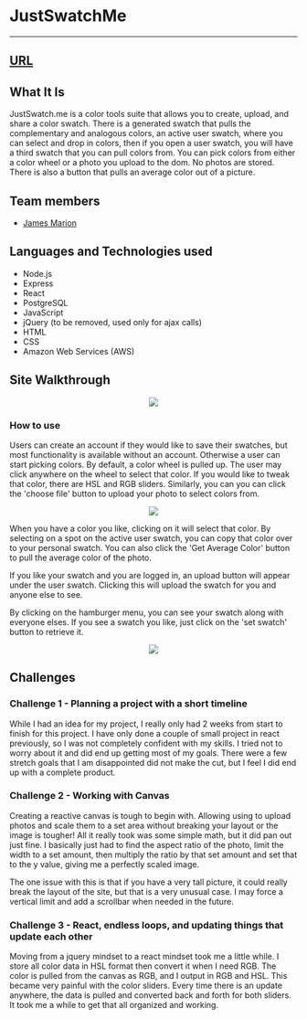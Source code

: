 # JustSwatchMe
---
## [URL](http://www.justSwatch.me)

## What It Is
JustSwatch.me is a color tools suite that allows you to create, upload, and share a color swatch. There is a generated swatch that pulls the complementary and analogous colors, an active user swatch, where you can select and drop in colors, then if you open a user swatch, you will have a third swatch that you can pull colors from.
You can pick colors from either a color wheel or a photo you upload to the dom. No photos are stored. There is also a button that pulls an average color out of a picture.

## Team members
* <a href="http://jamesmarion.net">James Marion</a>

## Languages and Technologies used
* Node.js
* Express
* React
* PostgreSQL
* JavaScript
* jQuery (to be removed, used only for ajax calls)
* HTML
* CSS
* Amazon Web Services (AWS)



## Site Walkthrough
<p align='center'>
    <img src='public/readmepics/fullpage.png'></img>
</p>

### How to use
Users can create an account if they would like to save their swatches, but most functionality is available without an account. Otherwise a user can start picking colors. By default, a color wheel is pulled up. The user may click anywhere on the wheel to select that color. If you would like to tweak that color, there are HSL and RGB sliders.
Similarly, you can you can click the 'choose file' button to upload your photo to select colors from.
<p align='center'>
    <img src='public/readmepics/picture.png'></img>
</p>

When you have a color you like, clicking on it will select that color. By selecting on a spot on the active user swatch, you can copy that color over to your personal swatch. You can also click the 'Get Average Color' button to pull the average color of the photo.

If you like your swatch and you are logged in, an upload button will appear under the user swatch. Clicking this will upload the swatch for you and anyone else to see.

By clicking on the hamburger menu, you can see your swatch along with everyone elses. If you see a swatch you like, just click on the 'set swatch' button to retrieve it.

<p align='center'>
    <img src='public/readmepics/sidebar.png'></img>
</p>



## Challenges

### Challenge 1 - Planning a project with a short timeline
While I had an idea for my project, I really only had 2 weeks from start to finish for this project. I have only done a couple of small project in react previously, so I was not completely confident with my skills. I tried not to worry about it and did end up getting most of my goals. There were a few stretch goals that I am disappointed did not make the cut, but I feel I did end up with a complete product.


### Challenge 2 - Working with Canvas
Creating a reactive canvas is tough to begin with. Allowing using to upload photos and scale them to a set area without breaking your layout or the image is tougher! All it really took was some simple math, but it did pan out just fine. I basically just had to find the aspect ratio of the photo, limit the width to a set amount, then multiply the ratio by that set amount and set that to the y value, giving me a perfectly scaled image.

The one issue with this is that if you have a very tall picture, it could really break the layout of the site, but that is a very unusual case. I may force a vertical limit and add a scrollbar when needed in the future.

### Challenge 3 - React, endless loops, and updating things that update each other
Moving from a jquery mindset to a react mindset took me a little while. I store all color data in HSL format then convert it when I need RGB. The color is pulled from the canvas as RGB, and I output in RGB and HSL. This became very painful with the color sliders. Every time there is an update anywhere, the data is pulled and converted back and forth for both sliders. It took me a while to get that all organized and working.
